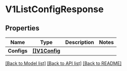 # V1ListConfigResponse

## Properties

Name | Type | Description | Notes
------------ | ------------- | ------------- | -------------
**Configs** | [**[]V1Config**](V1Config.md) |  | 

[[Back to Model list]](../README.md#documentation-for-models) [[Back to API list]](../README.md#documentation-for-api-endpoints) [[Back to README]](../README.md)


